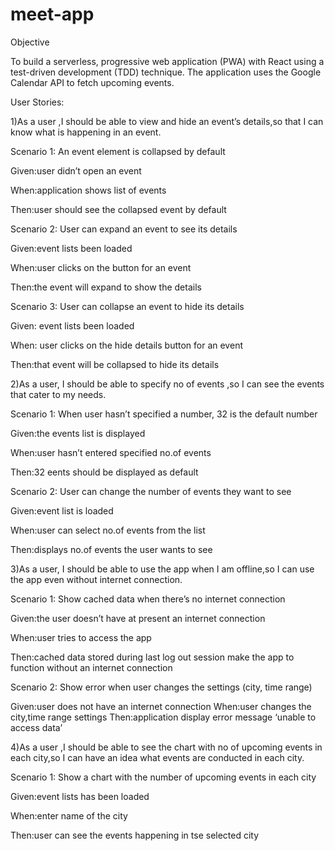 # meet-app

Objective

To build a serverless, progressive web application (PWA) with React using a test-driven
development (TDD) technique. The application uses the Google Calendar API to fetch
upcoming events.

User Stories:

1)As a user ,I should be able to view and hide an event’s details,so that I can know  what is happening in an event.

Scenario 1: An event element is collapsed by default

Given:user didn’t open an event

When:application shows list of events

Then:user should see the collapsed event by default

Scenario 2: User can expand an event to see its details

Given:event lists been loaded

When:user clicks on the button for an event

Then:the event will expand to show the details

Scenario 3: User can collapse an event to hide its details

Given: event lists been loaded

When: user clicks on the hide details button for an event

Then:that event will be collapsed to hide its details


2)As a user, I should be able to specify no of events ,so I can see the events that cater to my needs.

Scenario 1: When user hasn’t specified a number, 32 is the default number

Given:the events list is displayed

When:user hasn’t entered specified no.of events

Then:32 eents should be displayed as default


Scenario 2: User can change the number of events they want to see

Given:event list is loaded

When:user can select no.of events from the list

Then:displays no.of events the user wants to see


3)As a user, I should be able to use the app when I am offline,so I can use the app even without internet connection.

Scenario 1: Show cached data when there’s no internet connection

Given:the user doesn’t have at present an internet connection

When:user tries to access the app

Then:cached data stored during last log out session make the app to function without an internet connection

Scenario 2: Show error when user changes the settings (city, time range)

Given:user does not have an internet connection
When:user changes the city,time range settings 
Then:application display error message ‘unable to access data’

4)As a user ,I should be able to see the chart with no of upcoming events in each city,so I can have an idea what events are conducted in each city.

Scenario 1: Show a chart with the number of upcoming events in each city

Given:event lists has been loaded

When:enter name of the city

Then:user can see the events happening in tse selected city

